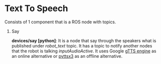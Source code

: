 # Text To Speech


Consists of 1 component that is a ROS node with topics.

1. Say
    
    **devices/say [python]**: It is a node that say through the speakers what is published under _robot_text_ topic. It has a topic to notify another nodes that the robot is talking  _inputAudioActive_. It uses Google [gTTS engine](https://gtts.readthedocs.io/en/latest/) as an online alternative or [pyttsx3](https://pyttsx3.readthedocs.io/en/latest/engine.html) as an offline alternative.
